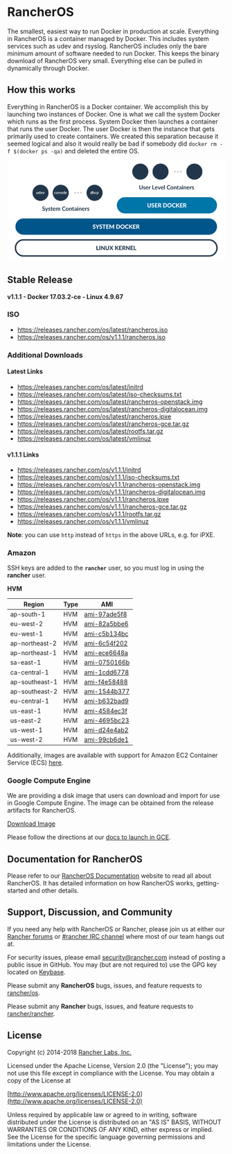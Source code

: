 # RancherOS

The smallest, easiest way to run Docker in production at scale.  Everything in RancherOS is a container managed by Docker.  This includes system services such as udev and rsyslog.  RancherOS includes only the bare minimum amount of software needed to run Docker.  This keeps the binary download of RancherOS very small.  Everything else can be pulled in dynamically through Docker.

## How this works

Everything in RancherOS is a Docker container.  We accomplish this by launching two instances of
Docker.  One is what we call the system Docker which runs as the first process.  System Docker then launches
a container that runs the user Docker.  The user Docker is then the instance that gets primarily
used to create containers.  We created this separation because it seemed logical and also
it would really be bad if somebody did `docker rm -f $(docker ps -qa)` and deleted the entire OS.

![How it works](./rancheros.png "How it works")

## Stable Release

**v1.1.1 - Docker 17.03.2-ce - Linux 4.9.67**

### ISO

- https://releases.rancher.com/os/latest/rancheros.iso
- https://releases.rancher.com/os/v1.1.1/rancheros.iso

### Additional Downloads

#### Latest Links

* https://releases.rancher.com/os/latest/initrd
* https://releases.rancher.com/os/latest/iso-checksums.txt
* https://releases.rancher.com/os/latest/rancheros-openstack.img
* https://releases.rancher.com/os/latest/rancheros-digitalocean.img
* https://releases.rancher.com/os/latest/rancheros.ipxe
* https://releases.rancher.com/os/latest/rancheros-gce.tar.gz
* https://releases.rancher.com/os/latest/rootfs.tar.gz
* https://releases.rancher.com/os/latest/vmlinuz

#### v1.1.1 Links

* https://releases.rancher.com/os/v1.1.1/initrd
* https://releases.rancher.com/os/v1.1.1/iso-checksums.txt
* https://releases.rancher.com/os/v1.1.1/rancheros-openstack.img
* https://releases.rancher.com/os/v1.1.1/rancheros-digitalocean.img
* https://releases.rancher.com/os/v1.1.1/rancheros.ipxe
* https://releases.rancher.com/os/v1.1.1/rancheros-gce.tar.gz
* https://releases.rancher.com/os/v1.1.1/rootfs.tar.gz
* https://releases.rancher.com/os/v1.1.1/vmlinuz

**Note**: you can use `http` instead of `https` in the above URLs, e.g. for iPXE.

### Amazon

SSH keys are added to the **`rancher`** user, so you must log in using the **rancher** user.

**HVM**

Region | Type | AMI |
-------|------|------
ap-south-1 | HVM | [ami-97ade5f8](https://ap-south-1.console.aws.amazon.com/ec2/home?region=ap-south-1#launchInstanceWizard:ami=ami-97ade5f8)
eu-west-2 | HVM | [ami-82a5bbe6](https://eu-west-2.console.aws.amazon.com/ec2/home?region=eu-west-2#launchInstanceWizard:ami=ami-82a5bbe6)
eu-west-1 | HVM | [ami-c5b134bc](https://eu-west-1.console.aws.amazon.com/ec2/home?region=eu-west-1#launchInstanceWizard:ami=ami-c5b134bc)
ap-northeast-2 | HVM | [ami-6c54f202](https://ap-northeast-2.console.aws.amazon.com/ec2/home?region=ap-northeast-2#launchInstanceWizard:ami=ami-6c54f202)
ap-northeast-1 | HVM | [ami-ece6648a](https://ap-northeast-1.console.aws.amazon.com/ec2/home?region=ap-northeast-1#launchInstanceWizard:ami=ami-ece6648a)
sa-east-1 | HVM | [ami-0750166b](https://sa-east-1.console.aws.amazon.com/ec2/home?region=sa-east-1#launchInstanceWizard:ami=ami-0750166b)
ca-central-1 | HVM | [ami-1cdd6778](https://ca-central-1.console.aws.amazon.com/ec2/home?region=ca-central-1#launchInstanceWizard:ami=ami-1cdd6778)
ap-southeast-1 | HVM | [ami-f4e58488](https://ap-southeast-1.console.aws.amazon.com/ec2/home?region=ap-southeast-1#launchInstanceWizard:ami=ami-f4e58488)
ap-southeast-2 | HVM | [ami-1544b377](https://ap-southeast-2.console.aws.amazon.com/ec2/home?region=ap-southeast-2#launchInstanceWizard:ami=ami-1544b377)
eu-central-1 | HVM | [ami-b632bad9](https://eu-central-1.console.aws.amazon.com/ec2/home?region=eu-central-1#launchInstanceWizard:ami=ami-b632bad9)
us-east-1 | HVM | [ami-4584ec3f](https://us-east-1.console.aws.amazon.com/ec2/home?region=us-east-1#launchInstanceWizard:ami=ami-4584ec3f)
us-east-2 | HVM | [ami-4695bc23](https://us-east-2.console.aws.amazon.com/ec2/home?region=us-east-2#launchInstanceWizard:ami=ami-4695bc23)
us-west-1 | HVM | [ami-d24e4ab2](https://us-west-1.console.aws.amazon.com/ec2/home?region=us-west-1#launchInstanceWizard:ami=ami-d24e4ab2)
us-west-2 | HVM | [ami-99cb6de1](https://us-west-2.console.aws.amazon.com/ec2/home?region=us-west-2#launchInstanceWizard:ami=ami-99cb6de1)

Additionally, images are available with support for Amazon EC2 Container Service (ECS) [here](https://docs.rancher.com/os/amazon-ecs/#amazon-ecs-enabled-amis).

### Google Compute Engine

We are providing a disk image that users can download and import for use in Google Compute Engine. The image can be obtained from the release artifacts for RancherOS.

[Download Image](https://releases.rancher.com/os/v1.1.1/rancheros-gce.tar.gz)

Please follow the directions at our [docs to launch in GCE](http://docs.rancher.com/os/running-rancheros/cloud/gce/).

## Documentation for RancherOS

Please refer to our [RancherOS Documentation](http://docs.rancher.com/os/) website to read all about RancherOS. It has detailed information on how RancherOS works, getting-started and other details.

## Support, Discussion, and Community
If you need any help with RancherOS or Rancher, please join us at either our [Rancher forums](http://forums.rancher.com) or [#rancher IRC channel](http://webchat.freenode.net/?channels=rancher) where most of our team hangs out at.

For security issues, please email security@rancher.com instead of posting a public issue in GitHub.  You may (but are not required to) use the GPG key located on [Keybase](https://keybase.io/rancher).


Please submit any **RancherOS** bugs, issues, and feature requests to [rancher/os](//github.com/rancher/os/issues).

Please submit any **Rancher** bugs, issues, and feature requests to [rancher/rancher](//github.com/rancher/rancher/issues).

## License

Copyright (c) 2014-2018 [Rancher Labs, Inc.](http://rancher.com)

Licensed under the Apache License, Version 2.0 (the "License");
you may not use this file except in compliance with the License.
You may obtain a copy of the License at

[http://www.apache.org/licenses/LICENSE-2.0](http://www.apache.org/licenses/LICENSE-2.0)

Unless required by applicable law or agreed to in writing, software
distributed under the License is distributed on an "AS IS" BASIS,
WITHOUT WARRANTIES OR CONDITIONS OF ANY KIND, either express or implied.
See the License for the specific language governing permissions and
limitations under the License.
